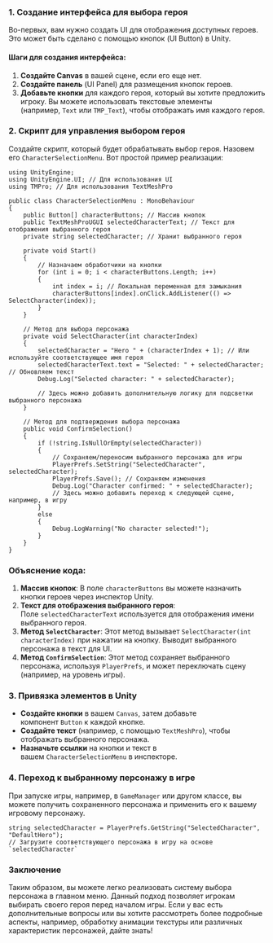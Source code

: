 ### 1. Создание интерфейса для выбора героя

Во-первых, вам нужно создать UI для отображения доступных героев. Это может быть сделано с помощью кнопок (UI Button) в Unity.

#### Шаги для создания интерфейса:

1. **Создайте Canvas** в вашей сцене, если его еще нет.
2. **Создайте панель** (UI Panel) для размещения кнопок героев.
3. **Добавьте кнопки** для каждого героя, который вы хотите предложить игроку. Вы можете использовать текстовые элементы (например, `Text` или `TMP_Text`), чтобы отображать имя каждого героя.

### 2. Скрипт для управления выбором героя

Создайте скрипт, который будет обрабатывать выбор героя. Назовем его `CharacterSelectionMenu`. Вот простой пример реализации:
```
using UnityEngine;
using UnityEngine.UI; // Для использования UI
using TMPro; // Для использования TextMeshPro

public class CharacterSelectionMenu : MonoBehaviour
{
    public Button[] characterButtons; // Массив кнопок
    public TextMeshProUGUI selectedCharacterText; // Текст для отображения выбранного героя
    private string selectedCharacter; // Хранит выбранного героя

    private void Start()
    {
        // Назначаем обработчики на кнопки
        for (int i = 0; i < characterButtons.Length; i++)
        {
            int index = i; // Локальная переменная для замыкания
            characterButtons[index].onClick.AddListener(() => SelectCharacter(index));
        }
    }

    // Метод для выбора персонажа
    private void SelectCharacter(int characterIndex)
    {
        selectedCharacter = "Hero " + (characterIndex + 1); // Или используйте соответствующее имя героя
        selectedCharacterText.text = "Selected: " + selectedCharacter; // Обновляем текст
        Debug.Log("Selected character: " + selectedCharacter);
        
        // Здесь можно добавить дополнительную логику для подсветки выбранного персонажа
    }

    // Метод для подтверждения выбора персонажа
    public void ConfirmSelection()
    {
        if (!string.IsNullOrEmpty(selectedCharacter))
        {
            // Сохраняем/переносим выбранного персонажа для игры
            PlayerPrefs.SetString("SelectedCharacter", selectedCharacter);
            PlayerPrefs.Save(); // Сохраняем изменения
            Debug.Log("Character confirmed: " + selectedCharacter);
            // Здесь можно добавить переход к следующей сцене, например, в игру
        }
        else
        {
            Debug.LogWarning("No character selected!");
        }
    }
}
```
### Объяснение кода:

1. **Массив кнопок**: В поле `characterButtons` вы можете назначить кнопки героев через инспектор Unity.
2. **Текст для отображения выбранного героя**: Поле `selectedCharacterText` используется для отображения имени выбранного героя.
3. **Метод `SelectCharacter`**: Этот метод вызывает `SelectCharacter(int characterIndex)` при нажатии на кнопку. Выводит выбранного персонажа в текст для UI.
4. **Метод `ConfirmSelection`**: Этот метод сохраняет выбранного персонажа, используя `PlayerPrefs`, и может переключать сцену (например, на уровень игры).

### 3. Привязка элементов в Unity

- **Создайте кнопки** в вашем `Canvas`, затем добавьте компонент `Button` к каждой кнопке.
- **Создайте текст** (например, с помощью `TextMeshPro`), чтобы отображать выбранного персонажа.
- **Назначьте ссылки** на кнопки и текст в вашем `CharacterSelectionMenu` в инспекторе.

### 4. Переход к выбранному персонажу в игре

При запуске игры, например, в `GameManager` или другом классе, вы можете получить сохраненного персонажа и применить его к вашему игровому персонажу.
```
string selectedCharacter = PlayerPrefs.GetString("SelectedCharacter", "DefaultHero");
// Загрузите соответствующего персонажа в игру на основе `selectedCharacter`
```

### Заключение

Таким образом, вы можете легко реализовать систему выбора персонажа в главном меню. Данный подход позволяет игрокам выбирать своего героя перед началом игры. Если у вас есть дополнительные вопросы или вы хотите рассмотреть более подробные аспекты, например, обработку анимации текстуры или различных характеристик персонажей, дайте знать!

